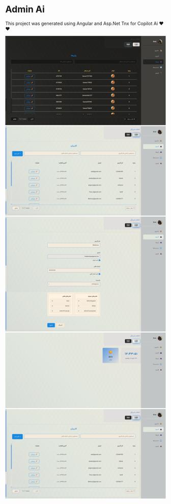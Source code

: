 # Admin Ai

This project was generated using Angular and Asp.Net
Tnx for Copilot Ai ❤️❤️

![Shots](src/assets/Ui1.png)
![Shots](src/assets/Ui2.png)
![Shots](src/assets/Ui3.png)
![Shots](src/assets/Ui4.png)
![Shots](src/assets/Ui5.png)
